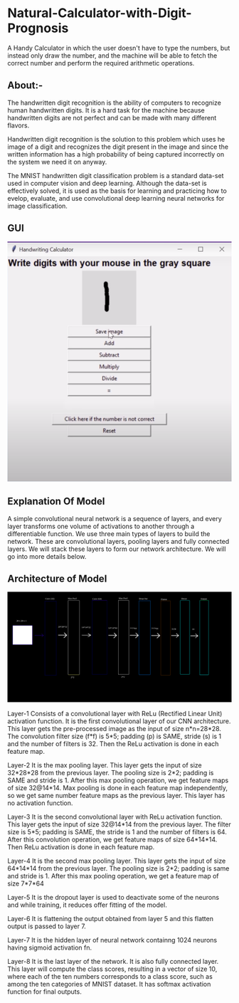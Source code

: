 # Natural-Calculator-with-Digit-Prognosis
<p>
A Handy Calculator in which the user doesn't have to type the numbers, but instead only draw the number, and the machine will be able to fetch the correct number and perform the required arithmetic operations.
</p>
<h2>About:-</h1>
<p>
  The handwritten digit recognition is the ability of computers to recognize human handwritten digits. It is a hard task for the machine because handwritten digits are not perfect and can be made with many different flavors. 
</p>
<p>
 Handwritten digit recognition is the solution to this problem which uses he image of a digit and recognizes the digit present in the image and since the written information has a high probability of being captured incorrectly on the system we need it on anyway.
</p>  
<p>
The MNIST handwritten digit classification problem is a standard data-set used in computer vision and deep learning. Although the data-set is effectively solved, it is used as the basis for learning and practicing how to evelop, evaluate, and use convolutional deep learning neural networks for image classification.
</p>
<h2> GUI </h2>
<img src="gui.png" height="auto" width="auto" >
<h2>Explanation Of Model</h2>
<p>
  A simple convolutional neural network is a sequence of layers, and every layer transforms one volume of activations to another through a differentiable function. We use three main types of layers to build the network. These are convolutional layers, pooling layers and fully connected layers. We will stack these layers to form our network architecture. We will go into more details below.
</p>
<h2>Architecture of Model</h2>
<img src="Architecture of model.png" height="auto" width="auto" >
<p>
Layer-1 Consists of a convolutional layer with ReLu (Rectified Linear Unit) activation function.
It is the first convolutional layer of our CNN architecture. This layer gets the pre-processed image
as the input of size n*n=28*28. The convolution filter size (f*f) is 5*5; padding (p) is SAME,
stride (s) is 1 and the number of filters is 32. Then the ReLu activation is done in each feature map.
</p>
<p>
Layer-2 It is the max pooling layer. This layer gets the input of size 32*28*28 from the previous
layer. The pooling size is 2*2; padding is SAME and stride is 1. After this max pooling operation,
we get feature maps of size 32@14*14. Max pooling is done in each feature map independently, so
we get same number feature maps as the previous layer. This layer has no activation function.
</p>
<p>
Layer-3 It is the second convolutional layer with ReLu activation function. This layer gets the
input of size 32@14*14 from the previous layer. The filter size is 5*5; padding is SAME, the
stride is 1 and the number of filters is 64. After this convolution operation, we get feature maps of
size 64*14*14. Then ReLu activation is done in each feature map.
</p>
<p>
Layer-4 It is the second max pooling layer. This layer gets the input of size 64*14*14 from the
previous layer. The pooling size is 2*2; padding is same and stride is 1. After this max pooling
operation, we get a feature map of size 7*7*64
</p>
<p>
Layer-5 It is the dropout layer is used to deactivate some of the neurons and while training, it
reduces offer fitting of the model.
</p>
<p>
Layer-6 It is flattening the output obtained from layer 5 and this flatten output is passed to layer 7.
</p>
<p>  
Layer-7 It is the hidden layer of neural network containng 1024 neurons having sigmoid
activation fn.
</p>
<p>
Layer-8 It is the last layer of the network. It is also fully connected layer. This layer will
compute the class scores, resulting in a vector of size 10, where each of the ten numbers
corresponds to a class score, such as among the ten categories of MNIST dataset. It has softmax
activation function for final outputs.
<p>
